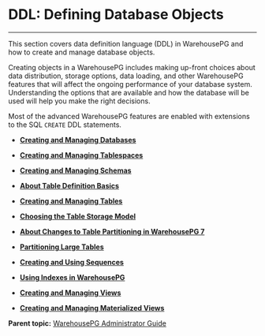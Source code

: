 # DDL: Defining Database Objects
---

This section covers data definition language \(DDL\) in WarehousePG and how to create and manage database objects.

Creating objects in a WarehousePG includes making up-front choices about data distribution, storage options, data loading, and other WarehousePG features that will affect the ongoing performance of your database system. Understanding the options that are available and how the database will be used will help you make the right decisions.

Most of the advanced WarehousePG features are enabled with extensions to the SQL `CREATE` DDL statements.

-   **[Creating and Managing Databases](../ddl/ddl-database.html)**  

-   **[Creating and Managing Tablespaces](../ddl/ddl-tablespace.html)**  

-   **[Creating and Managing Schemas](../ddl/ddl-schema.html)**  

-   **[About Table Definition Basics](../ddl/ddl-basics.html)**  

-   **[Creating and Managing Tables](../ddl/ddl-table.html)**  

-   **[Choosing the Table Storage Model](../ddl/ddl-storage.html)**  

-   **[About Changes to Table Partitioning in WarehousePG 7](../ddl/about-part-changes.html)**  

-   **[Partitioning Large Tables](../ddl/ddl-partition.html)**  

-   **[Creating and Using Sequences](../ddl/ddl-sequence.html)**  

-   **[Using Indexes in WarehousePG](../ddl/ddl-index.html)**  

-   **[Creating and Managing Views](../ddl/ddl-view.html)**  

-   **[Creating and Managing Materialized Views](../ddl/ddl-mat-view.html)**  


**Parent topic:** [WarehousePG Administrator Guide](../admin_guide)

